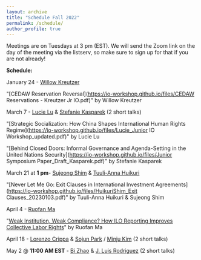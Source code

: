 ```yaml
---
layout: archive
title: "Schedule Fall 2022"
permalink: /schedule/
author_profile: true
---
```

Meetings are on Tuesdays at 3 pm (EST). We will send the Zoom link on the day of the meeting via the listserv, so make sure to sign up for that if you are not already!

**Schedule:**

January 24 - [Willow Kreutzer](https://willowkreutzer.weebly.com/)

"[CEDAW Reservation Reversal](https://io-workshop.github.io/files/CEDAW Reservations - Kreutzer Jr IO.pdf)" by Willow Kreutzer
&nbsp;

March 7 - [Lucie Lu](https://lucielu.net/) & [Stefanie Kasparek](https://stefaniekasparek.com/) (2 short talks)

"[Strategic Socialization: How China Shapes International Human Rights Regime](https://io-workshop.github.io/files/Lucie_Junior IO Workshop_updated.pdf)" by Lucie Lu
&nbsp;

"[Behind Closed Doors: Informal Governance and Agenda-Setting in the United Nations Security](https://io-workshop.github.io/files/Junior Symposium Paper_Draft_Kasparek.pdf)" by Stefanie Kasparek
&nbsp;

March 21 at **1 pm**- [Sujeong Shim](https://www.sujeongshim.com/)  & [Tuuli-Anna Huikuri](https://sites.google.com/view/tuuliannahuikuri?pli=1)

"[Never Let Me Go: Exit Clauses in International Investment Agreements](https://io-workshop.github.io/files/HuikuriShim_Exit Clauses_20230103.pdf)" by Tuuli-Anna Huikuri & Sujeong Shim
&nbsp;

April 4 - [Ruofan Ma](https://twitter.com/ruofan_ma)

"[Weak Institution, Weak Compliance? How ILO Reporting Improves Collective Labor Rights](https://io-workshop.github.io/files/JuniorIO_draft.pdf)" by Ruofan Ma
&nbsp;

April 18 - [Lorenzo Crippa](https://lorenzo-crippa.github.io/) & [Sojun Park](https://sites.google.com/view/sojunp/home) / [Minju Kim](https://www.maxwell.syr.edu/directory/minju-kim) (2 short talks)

May 2 @ **11:00 AM EST** - [Bi Zhao](https://www.bi-zhao.com/) & [J. Luis Rodriguez](https://www.jluisrodriguez.com/) (2 short talks)

<!--September 6 - [Rachel Schoner](https://sites.google.com/view/racheljschoner/) (Job Talk)

"[Naming and Shaming in the Human Rights Committee: Individual Petitions’ Effect on Human Rights](https://io-workshop.github.io/files/Schoner_JMP.pdf)" by Rachel Schoner
&nbsp;

September 20 - [Tyler Pratt](https://www.tylerbpratt.com/) & [Timon Forster](http://www.timonforster.net/) (2 Short Talks)

"[Fighting Facts or Fighting Norms: Contestation Over International Law Violations](https://io-workshop.github.io/files/MorsePratt_FactsorNorms.pdf)" by Julia C. Morse and Tyler Pratt
&nbsp;

"[Respected individuals: How state representatives wield outsize influence in international organizations](https://io-workshop.github.io/files/Forster2022_RespectedIndividuals.pdf)" by Timon Forster
&nbsp;

October 4 - [Averell Schmidt](https://www.averellschmidt.org/) (Job Talk)

"[How Treaty Withdrawal Impacts International Cooperation](https://osf.io/preprints/socarxiv/meyau/)" by Averell Schmidt
&nbsp;

October 18 - [Andrew McWard](https://www.andrewmcward.com/) (Job Talk)

"[Allies of Convenience: How NGOs and the United States Cooperate to Control Intergovernmental Organizations](https://io-workshop.github.io/files/McWard_2022.pdf)" by Andrew McWard
&nbsp;

November 1 - [Lucie Lu](https://lucielu.net/) (Job Talk)
Rescheduled to next semester.

November 15 - [Raymond Wang](https://polisci.mit.edu/people/raymond-wang) & [Stefanie Kasparek](https://stefaniekasparek.com/) (2 Short Talks)

"[Building a new stove: how rising powers shape international order](https://io-workshop.github.io/files/wang_dv_chapter_io_workshop.pdf)" by Raymond Wang
&nbsp;

November 29 - [Mike Denly](https://mikedenly.com/)(1 Short Talk)

December 13 - [Vegard Torstad](http://www.vegardtorstad.com/) & [Mona Saleh](https://www.giga-hamburg.de/en/the-giga/team/saleh-mona) (2 Short Talks)

"[Commitment Ambiguity and Prudence in Climate Pledges](https://io-workshop.github.io/files/torstad_wiborg_commitment-ambiguity-dec22.pdf)" by Vegard Tørstad and Vegard Wiborg
&nbsp;

"[Legitimation by differentiation: How do International Organizations Claim Legitimacy in Complexity?](https://io-workshop.github.io/files/Saleh_Mona_draft paper IO JS.pdf)" by Mona Saleh
&nbsp; -->



<!-- Meetings are scheduled on Mondays at noon US eastern time, unless otherwise noted. The Zoom address will be made available to participants ahead of each meeting. -->



<!-- **February 7th: Ebad Ebadi (GWU), "*Adapting to Sanctions: Evidence from Firm Response and Market Reallocation in Iran.*"**
<br />
*Moderator:* Oriana Montti (Brandeis). -->
